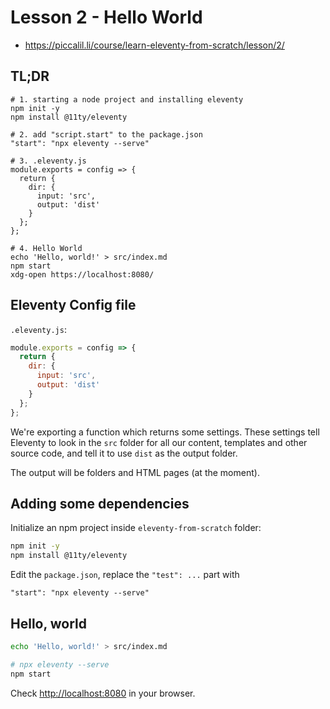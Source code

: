 # Lesson 2 - Hello World

- <https://piccalil.li/course/learn-eleventy-from-scratch/lesson/2/>

## TL;DR

```
# 1. starting a node project and installing eleventy
npm init -y
npm install @11ty/eleventy

# 2. add "script.start" to the package.json
"start": "npx eleventy --serve"

# 3. .eleventy.js
module.exports = config => {
  return {
    dir: {
      input: 'src',
      output: 'dist'
    }
  };
};

# 4. Hello World
echo 'Hello, world!' > src/index.md
npm start
xdg-open https://localhost:8080/
```



## Eleventy Config file

`.eleventy.js`:
```js
module.exports = config => {
  return {
    dir: {
      input: 'src',
      output: 'dist'
    }
  };
};
```

We're exporting a function which returns some settings. These settings tell Eleventy to look in the `src` folder for all our content, templates and other source code, and tell it to use `dist` as the output folder.

The output will be folders and HTML pages (at the moment).


## Adding some dependencies

Initialize an npm project inside `eleventy-from-scratch` folder:

```sh
npm init -y
npm install @11ty/eleventy
```

Edit the `package.json`, replace the `"test": ...` part with
```
"start": "npx eleventy --serve"
```

## Hello, world

```sh
echo 'Hello, world!' > src/index.md

# npx eleventy --serve
npm start
```

Check <http://localhost:8080> in your browser.
